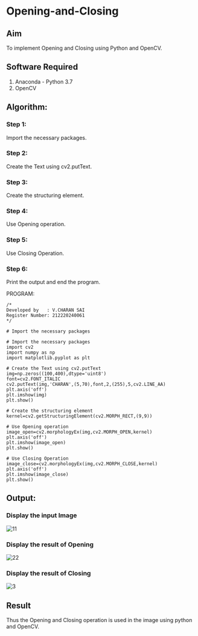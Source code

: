 # Opening-and-Closing

## Aim
To implement Opening and Closing using Python and OpenCV.

## Software Required
1. Anaconda - Python 3.7
2. OpenCV
## Algorithm:
### Step 1:
Import the necessary packages.

### Step 2:
Create the Text using cv2.putText.

### Step 3:
Create the structuring element.

### Step 4:
Use Opening operation.

### Step 5:
Use Closing Operation.

### Step 6:
Print the output and end the program.

PROGRAM:
~~~
/*
Developed by   : V.CHARAN SAI
Register Number: 212220240061
*/
~~~
~~~
# Import the necessary packages

# Import the necessary packages
import cv2
import numpy as np
import matplotlib.pyplot as plt

# Create the Text using cv2.putText
img=np.zeros((100,400),dtype='uint8')
font=cv2.FONT_ITALIC
cv2.putText(img,'CHARAN',(5,70),font,2,(255),5,cv2.LINE_AA)
plt.axis('off')
plt.imshow(img)
plt.show()

# Create the structuring element
kernel=cv2.getStructuringElement(cv2.MORPH_RECT,(9,9))

# Use Opening operation
image_open=cv2.morphologyEx(img,cv2.MORPH_OPEN,kernel)
plt.axis('off')
plt.imshow(image_open)
plt.show()

# Use Closing Operation
image_close=cv2.morphologyEx(img,cv2.MORPH_CLOSE,kernel)
plt.axis('off')
plt.imshow(image_close)
plt.show()
~~~
## Output:

### Display the input Image
![11](https://user-images.githubusercontent.com/94296221/172039811-142fffdb-f382-45e8-bb44-175b82b91329.png)


### Display the result of Opening
![22](https://user-images.githubusercontent.com/94296221/172039813-68345889-6b9e-40df-9f4f-f4e61221b740.png)


### Display the result of Closing
![3](https://user-images.githubusercontent.com/94296221/172039814-a390c7cd-0eaf-4b3d-91cf-3e6a017b2b2a.png)


## Result
Thus the Opening and Closing operation is used in the image using python and OpenCV.
